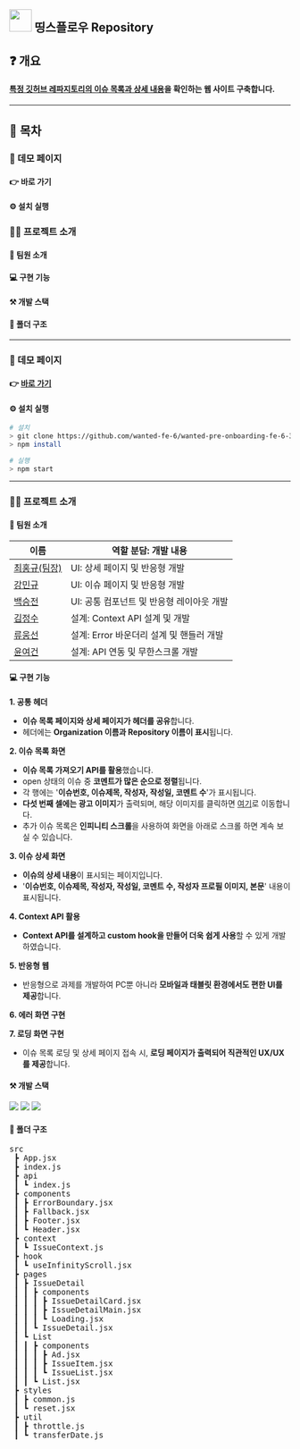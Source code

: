 ## <img src='https://cdn-icons-png.flaticon.com/512/25/25231.png' width='40'/> 띵스플로우 Repository

## ❓ 개요

#### [특정 깃허브 레파지토리의 이슈 목록과 상세 내용](https://github.com/angular/angular-cli)을 확인하는 웹 사이트 구축합니다.

---

## 📜 목차

### 🔗 데모 페이지

#### 👉 바로 가기

#### ⚙️ 설치 실행 

### 💁‍♂️ 프로젝트 소개

#### 🤝 팀원 소개 

#### 💻 구현 기능 

#### ⚒️ 개발 스택 

#### 🌲 폴더 구조 

---

### 🔗 데모 페이지

#### 👉 [바로 가기](https://wanted-pre-onboarding-fe-6-3-1.vercel.app/) 

#### ⚙️ 설치 실행 

```bash
# 설치
> git clone https://github.com/wanted-fe-6/wanted-pre-onboarding-fe-6-3-1.git
> npm install

# 실행
> npm start
```

---

### 💁‍♂️ 프로젝트 소개

#### 🤝 팀원 소개

| 이름                                          | 역할 분담: 개발 내용                      |
| --------------------------------------------- | ----------------------------------------- |
| [최홍규(팀장)](https://github.com/gomgun-lab) | UI: 상세 페이지 및 반응형 개발            |
| [강민규](https://github.com/kagrin97)         | UI: 이슈 페이지 및 반응형 개발            |
| [백승전](https://github.com/BaikSeungJeon)    | UI: 공통 컴포넌트 및 반응형 레이아웃 개발 |
| [김정수](https://github.com/sunpl13)          | 설계: Context API 설계 및 개발            |
| [류웅선](https://github.com/unsnruu)          | 설계: Error 바운더리 설계 및 핸들러 개발  |
| [윤여건](https://github.com/kunnyCode)        | 설계: API 연동 및 무한스크롤 개발         |

#### 💻 구현 기능

**1. 공통 헤더**

- **이슈 목록 페이지와 상세 페이지가 헤더를 공유**합니다.
- 헤더에는 **Organization 이름과 Repository 이름이 표시**됩니다.

**2. 이슈 목록 화면**

- **이슈 목록 가져오기 API를 활용**했습니다.
- open 상태의 이슈 중 **코멘트가 많은 순으로 정렬**됩니다.
- 각 행에는 '**이슈번호, 이슈제목, 작성자, 작성일, 코멘트 수**'가 표시됩니다.
- **다섯 번째 셀에는 광고 이미지**가 출력되며, 해당 이미지를 클릭하면 [여기](https://thingsflow.com/ko/home)로 이동합니다.
- 추가 이슈 목록은 **인피니티 스크롤**을 사용하여 화면을 아래로 스크롤 하면 계속 보실 수 있습니다.

**3. 이슈 상세 화면**

- **이슈의 상세 내용**이 표시되는 페이지입니다.
- '**이슈번호, 이슈제목, 작성자, 작성일, 코멘트 수, 작성자 프로필 이미지, 본문**' 내용이 표시됩니다.

**4. Context API 활용**

- **Context API를 설계하고 custom hook을 만들어 더욱 쉽게 사용**할 수 있게 개발하였습니다.

**5. 반응형 웹**

- 반응형으로 과제를 개발하여 PC뿐 아니라 **모바일과 태블릿 환경에서도 편한 UI를 제공**합니다.

**6. 에러 화면 구현**

**7. 로딩 화면 구현**

- 이슈 목록 로딩 및 상세 페이지 접속 시, **로딩 페이지가 출력되어 직관적인 UX/UX를 제공**합니다.

#### ⚒️ 개발 스택

<div>
<img src="https://img.shields.io/badge/React-61DAFB?style=for-the-badge&logo=react&logoColor=white"/>
<img src="https://img.shields.io/badge/JavaScript-F7DF1E?style=for-the-badge&logo=javascript&logoColor=white"/>
<img src="https://img.shields.io/badge/styled components-DB7093?style=for-the-badge&logo=styledcomponents&logoColor=white"/>
</div>

#### 🌲 폴더 구조

<pre>
src
 ┣ App.jsx
 ┣ index.js
 ┣ api
 ┃ ┗ index.js
 ┣ components
 ┃ ┣ ErrorBoundary.jsx
 ┃ ┣ Fallback.jsx
 ┃ ┣ Footer.jsx
 ┃ ┗ Header.jsx
 ┣ context
 ┃ ┗ IssueContext.js
 ┣ hook
 ┃ ┗ useInfinityScroll.jsx
 ┣ pages
 ┃ ┣ IssueDetail
 ┃ ┃ ┣ components
 ┃ ┃ ┃ ┣ IssueDetailCard.jsx
 ┃ ┃ ┃ ┣ IssueDetailMain.jsx
 ┃ ┃ ┃ ┗ Loading.jsx
 ┃ ┃ ┗ IssueDetail.jsx
 ┃ ┗ List
 ┃ ┃ ┣ components
 ┃ ┃ ┃ ┣ Ad.jsx
 ┃ ┃ ┃ ┣ IssueItem.jsx
 ┃ ┃ ┃ ┗ IssueList.jsx
 ┃ ┃ ┗ List.jsx
 ┣ styles
 ┃ ┣ common.js
 ┃ ┗ reset.jsx
 ┣ util
 ┃ ┣ throttle.js
 ┃ ┗ transferDate.js
</pre>
